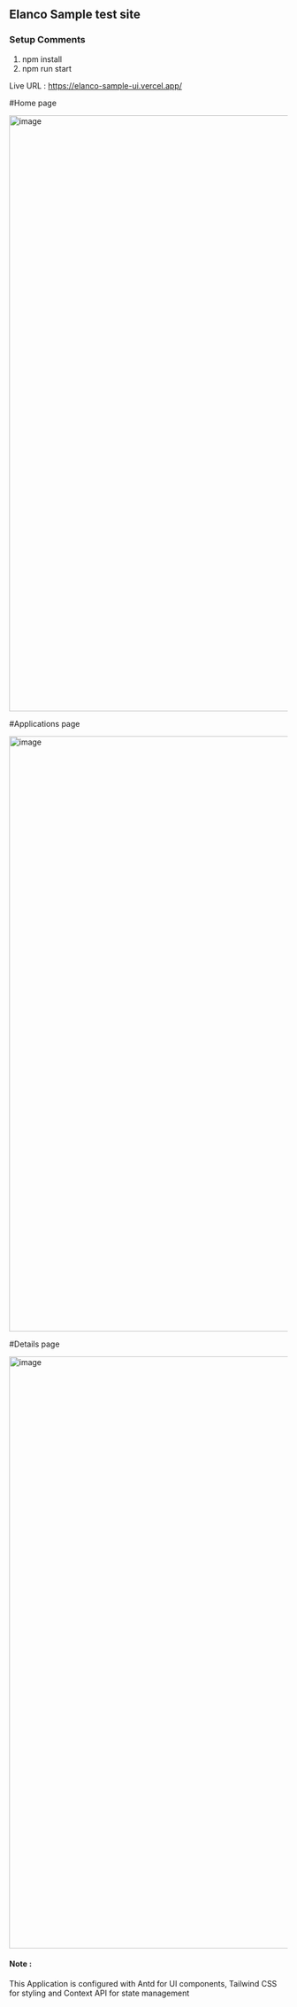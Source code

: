 ## Elanco Sample test site

### Setup Comments

1. npm install
2. npm run start

Live URL : https://elanco-sample-ui.vercel.app/

#Home page

<img width="1077" alt="image" src="https://user-images.githubusercontent.com/24941647/218922915-85dbc903-2e05-41d0-90ed-c672d7ed73e2.png">

#Applications page

<img width="1076" alt="image" src="https://user-images.githubusercontent.com/24941647/218923032-f26b4997-12b1-442e-a6f6-304f03c4aa71.png">

#Details page

<img width="1070" alt="image" src="https://user-images.githubusercontent.com/24941647/218923125-43c23de7-5f85-4c58-8049-0d049976a012.png">



#### Note :

This Application is configured with Antd for UI components, Tailwind CSS for styling and Context API for state management
